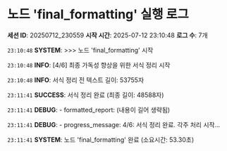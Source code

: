 # 노드 'final_formatting' 실행 로그

**세션 ID**: 20250712_230559
**시작 시간**: 2025-07-12 23:10:48
**로그 수**: 7개

`23:10:48` **SYSTEM**: >>> 노드 'final_formatting' 시작

`23:10:48` **INFO**: [4/6] 최종 가독성 향상을 위한 서식 정리 시작

`23:10:48` **INFO**: 서식 정리 전 텍스트 길이: 53755자

`23:11:41` **SUCCESS**: 서식 정리 완료 (최종 길이: 48588자)

`23:11:41` **DEBUG**:   - formatted_report: (내용이 길어 생략됨)

`23:11:41` **DEBUG**:   - progress_message: 4/6: 서식 정리 완료. 각주 처리 시작...

`23:11:41` **SYSTEM**: 노드 'final_formatting' 완료 (소요시간: 53.30초)

